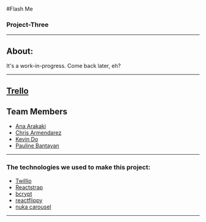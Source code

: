 #Flash Me

### Project-Three
---------------

## About:

It's a work-in-progress. Come back later, eh?

---------------
## [Trello](https://trello.com/b/tC7GE5wX/project-three)

## Team Members
* [Ana Arakaki](https://github.com/aparakaki)
* [Chris Armendarez](https://github.com/chrisArmo)
* [Kevin Do](https://github.com/do-kevin)
* [Pauline Bantayan](https://github.com/pauline-ann)

---------------

### The technologies we used to make this project:
- [Twillio]()
- [Reactstrap]()
- [bcrypt]()
- [reactflippy]()
- [nuka carousel]()
--------------
